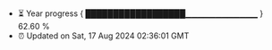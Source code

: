 - ⏳ Year progress { ██████████████████▁▁▁▁▁▁▁▁▁▁▁▁ } 62.60 %
- ⏰ Updated on Sat, 17 Aug 2024 02:36:01 GMT

